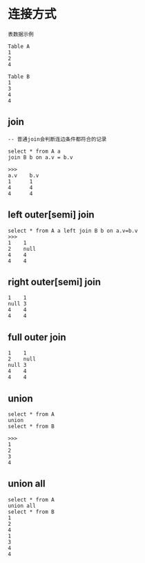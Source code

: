 # 连接方式

```
表数据示例

Table A 
1 
2 
4 

Table B 
1 
3 
4 
4
```

## join

```
-- 普通join会判断连边条件都符合的记录

select * from A a
join B b on a.v = b.v

>>>
a.v    b.v
1      1
4      4
4      4

```

## left outer\[semi\] join

```
select * from A a left join B b on a.v=b.v
>>>
1    1
2    null
4    4
4    4

```

## right outer\[semi\] join

```
1    1
null 3
4    4
4    4   
```

## full outer join

```
1    1
2    null
null 3
4    4
4    4

```

## union

```
select * from A
union 
select * from B

>>>
1
2
3
4
```

## union all

```
select * from A
union all
select * from B
1
2
4
1
3
4
4
```

